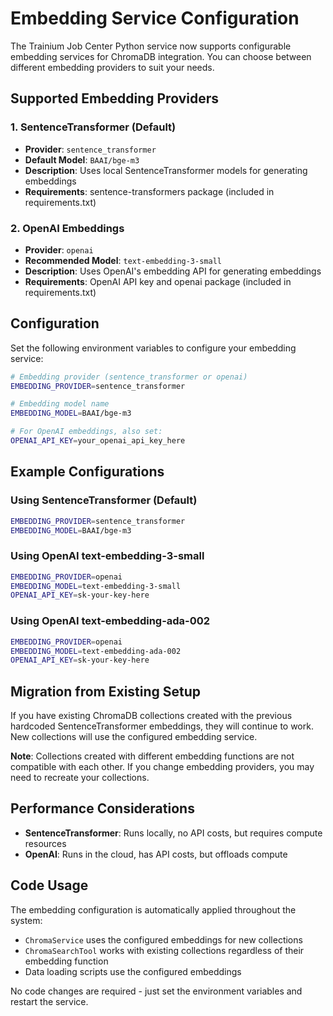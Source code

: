 # Embedding Service Configuration

The Trainium Job Center Python service now supports configurable embedding services for ChromaDB integration. You can choose between different embedding providers to suit your needs.

## Supported Embedding Providers

### 1. SentenceTransformer (Default)
- **Provider**: `sentence_transformer`
- **Default Model**: `BAAI/bge-m3`
- **Description**: Uses local SentenceTransformer models for generating embeddings
- **Requirements**: sentence-transformers package (included in requirements.txt)

### 2. OpenAI Embeddings
- **Provider**: `openai`
- **Recommended Model**: `text-embedding-3-small`
- **Description**: Uses OpenAI's embedding API for generating embeddings
- **Requirements**: OpenAI API key and openai package (included in requirements.txt)

## Configuration

Set the following environment variables to configure your embedding service:

```bash
# Embedding provider (sentence_transformer or openai)
EMBEDDING_PROVIDER=sentence_transformer

# Embedding model name
EMBEDDING_MODEL=BAAI/bge-m3

# For OpenAI embeddings, also set:
OPENAI_API_KEY=your_openai_api_key_here
```

## Example Configurations

### Using SentenceTransformer (Default)
```bash
EMBEDDING_PROVIDER=sentence_transformer
EMBEDDING_MODEL=BAAI/bge-m3
```

### Using OpenAI text-embedding-3-small
```bash
EMBEDDING_PROVIDER=openai
EMBEDDING_MODEL=text-embedding-3-small
OPENAI_API_KEY=sk-your-key-here
```

### Using OpenAI text-embedding-ada-002
```bash
EMBEDDING_PROVIDER=openai
EMBEDDING_MODEL=text-embedding-ada-002
OPENAI_API_KEY=sk-your-key-here
```

## Migration from Existing Setup

If you have existing ChromaDB collections created with the previous hardcoded SentenceTransformer embeddings, they will continue to work. New collections will use the configured embedding service.

**Note**: Collections created with different embedding functions are not compatible with each other. If you change embedding providers, you may need to recreate your collections.

## Performance Considerations

- **SentenceTransformer**: Runs locally, no API costs, but requires compute resources
- **OpenAI**: Runs in the cloud, has API costs, but offloads compute

## Code Usage

The embedding configuration is automatically applied throughout the system:

- `ChromaService` uses the configured embeddings for new collections
- `ChromaSearchTool` works with existing collections regardless of their embedding function
- Data loading scripts use the configured embeddings

No code changes are required - just set the environment variables and restart the service.